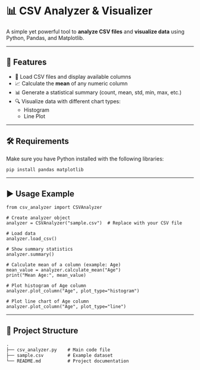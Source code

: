 # 📊 CSV Analyzer & Visualizer

A simple yet powerful tool to **analyze CSV files** and **visualize data** using Python, Pandas, and Matplotlib.  

---

## 🚀 Features
- 📂 Load CSV files and display available columns  
- 📈 Calculate the **mean** of any numeric column  
- 📊 Generate a statistical summary (count, mean, std, min, max, etc.)  
- 🔍 Visualize data with different chart types:
  - Histogram  
  - Line Plot  

---

## 🛠️ Requirements
Make sure you have Python installed with the following libraries:

```bash
pip install pandas matplotlib
```


---
## ▶️ Usage Example
```backtick
from csv_analyzer import CSVAnalyzer

# Create analyzer object
analyzer = CSVAnalyzer("sample.csv")  # Replace with your CSV file

# Load data
analyzer.load_csv()

# Show summary statistics
analyzer.summary()

# Calculate mean of a column (example: Age)
mean_value = analyzer.calculate_mean("Age")
print("Mean Age:", mean_value)

# Plot histogram of Age column
analyzer.plot_column("Age", plot_type="histogram")

# Plot line chart of Age column
analyzer.plot_column("Age", plot_type="line")
```

<!--
## 📊 Example Output
```backtick
Statistical summary of numeric columns
Histogram of selected column
Line chart of selected column
```
-->
---
## 📂 Project Structure
```markdown
.
├── csv_analyzer.py    # Main code file
├── sample.csv         # Example dataset
└── README.md          # Project documentation
```
